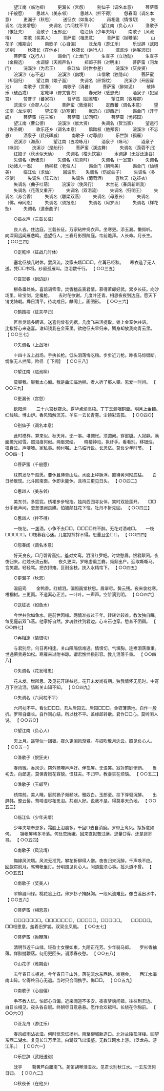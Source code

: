 <!-- { "loadSidebar": true } -->
　　望江南（临池柳） 
　　更漏长（宫怨） 
　　别仙子（调名本意） 
　　菩萨蛮（千般愿） 
　　思越人（美东邻） 
　　思越人（拌不得） 
　　怨春闺（调名本意） 
　　更漏子（秋思） 
　　送征衣（如鱼水） 
　　再相逢（情恨切） 
　　失调名（花发增思） 
　　失调名（六问枕不平） 
　　望江南（负心人） 
　　渔歌子（恨狂夫） 
　　渔歌子（玉郎至） 
　　临江仙（少年夫壻） 
　　南歌子（风流壻） 
　　南歌（奖美人） 
　　菩萨蛮（相思意） 
　　菩萨蛮（抛鞭落） 
　　山花子（难期会） 
　　南歌子（心自偏） 
　　泛龙舟（游江乐） 
　　乐世辞（武阳送别） 
　　秋夜长（在他乡） 
　　秋夜长（远行人） 
　　浣溪沙（远客思归） 
　　菩萨蛮（送行人） 
　　谒金门（上龙门） 
　　生查子（立功勋） 
　　生查子（金殿选） 
　　水调辞（天阙声名） 
　　郑郎子辞（对明主） 
　　菩萨蛮（问龙门） 
　　浣溪沙（为君王） 
　　临江仙（时世参差） 
　　浣溪沙（厌良贤） 
　　浣溪沙（志不迷） 
　　浣溪沙（幽境） 
　　山僧歌（独隐山） 
　　菩萨蛮（却回归） 
　　望江南（娘子面） 
　　失调名（织锦纹） 
　　浣溪沙（开园穿池） 
　　南歌子（赏春） 
　　南歌子（消暑） 
　　菩萨蛮（醉如泥） 
　　破阵乐（破西戎） 
　　定乾坤（修文寰海） 
　　春光好（感恩光） 
　　酒泉子（犯皇宫） 
　　赞普子（蕃家将） 
　　菩萨蛮（回鸾辂） 
　　望江南（敦煌郡） 
　　浣溪沙（合郡人心） 
　　菩萨蛮（敦煌将） 
　　定西蕃（调名本意） 
　　望江南（龙沙塞） 
　　望江南（边塞苦） 
　　献忠心（却西迁） 
　　谒金门（开于阗） 
　　菩萨蛮（在三峯） 
　　菩萨蛮（却回归） 
　　菩萨蛮（忧邦国） 
　　望江南（曹公德） 
　　浣溪沙（献大贤） 
　　失调名（贺当家） 
　　望远行（佐圣朝） 
　　歌乐还乡（调名本意） 
　　鹊踏枝（他邦客） 
　　浣溪沙（不忘恩） 
　　酒泉子（裴氏晖威） 
　　南歌子（对尊颜） 
　　乐世辞（孤雁） 
　　浣溪沙（海燕） 
　　望江南（五凉咏月） 
　　酒泉子（咏马） 
　　酒泉子（咏剑） 
　　浣溪沙（是船行） 
　　菩萨蛮（溪边舞） 
　　失调名（莨菪不归） 
　　红娘子（秋水似天仙） 
　　失调名（楼头饮宴） 
　　水调辞（无谷还逢谷） 
　　失调名（断诸恶） 
　　失调名（见真时） 
　　失调名（一室空） 
　　失调名（劝诸人一偈） 
　　杨柳枝（老催人） 
　　谒金门（朝帝美） 
　　谒金门（仙境美） 
　　临江仙（求仙） 
　　回波乐 
　　失调名（伤蛇曲子） 
　　失调名（多征使） 
　　失调名（阵云收） 
　　失调名（葡萄酒） 
　　喜秋天（送征衣） 
　　失调名（曲子吐萌） 
　　浣溪沙（使风行） 
　　木兰花（春风斩断我） 
　　失调名（花落又重开） 
　　失调名（双泪流） 
　　失调名（归明王） 
　　失调名（苏合香） 
　　失调名（雕梁双燕） 
　　失调名（母恩长） 
　　失调名（佛。母同恩） 
　　失调名（须报恩） 
　　失调名（阿罗汉） 
　　失调名（祥花坠） 
　　失调名（道泰曲子） 

　　○捣衣声（三载长征） 

　　良人去。住边庭。三载长征。万家砧杵捣衣声。坐寒更。添玉漏。懒频听。　　向深闺远闻雁悲鸣。遥望行人。三春月影照阶庭。帘前跪拜。人长命。月长生。 【 ○○三四】 

　　○定乾坤（征战几时休） 

　　塞北征战几时休。罢风流。汝家夫壻□□□。荏苒已经秋。　　寒衣造了无人送。凭□□书将。纱窗孤雁叫。泣泪数千行。 【 ○○三五】 

　　○宫怨春（到边庭） 

　　柳条垂处处。喜鹊语零零。焚香稽首表君情。慕得萧郎好武。累岁长征。向沙场里。轮宝剑。定欃枪。　　去时花欲谢。几度叶还青。相思夜夜到边庭。愿天下销戈铸戟。舜日清平。待功成日。麟阁上。画图形。 【 ○○三六】 

　　○鹊踏枝（征夫早归） 

　　叵奈灵鹊多瞒语。送喜何曾有凭据。几度飞来活捉取。锁上金笼休共语。　　比拟好心来送喜。谁知锁我在金笼里。欲他征夫早归来。腾身却放我向青云里。 【 ○○三七】 

　　○失调名（上战场） 

　　十四十五上战场。手执长枪。低头泪落悔吃粮。步步近刀枪。昨夜马惊辔断。惆怅无人拦障。险径 【 下阙】 【 ○○三八】 

　　○望江南（临池柳） 

　　莫攀我。攀我太心偏。我是曲江临池柳。者人折了那人攀。恩爱一时间。 【 ○○三九】 

　　○更漏长（宫怨） 

　　欧阳炯 
　　三十六宫秋夜永。露华点滴高梧。丁丁玉漏咽铜壶。明月上金铺。　　红线毯。博山炉。香风暗触流苏。羊车一去长青芜。尘镜彩鸾孤。 【 ○○四○】 

　　○别仙子（调名本意） 

　　此时模样。算来似。秋天月。无一事。堪惆怅。须圆阙。穿窗牖。人寂静。满面蟾光如雪。照泪痕何似。两眉双结。　　晓楼钟动。执纤手。看看别。移银烛。猥身泣。声哽噎。家私事。频付嘱。上马临行说。长思忆。莫负少年时节。 【 ○○四一】 

　　○菩萨蛮（千般愿） 

　　枕前发尽千般愿。要休且待青山烂。水面上秤锤浮。直待黄河彻底枯。　　白日参辰现。北斗回南面。休即未能休。且待三更见日头。 【 ○○四二】 

　　○思越人（美东邻） 

　　美东邻。多窈窕。绣裙步步轻抬。独向西园寻女伴。笑时双脸莲开。　　□□分手低声问。怱怱恨阙良媒。怕被颠狂花下恼。牡丹不折先回。 【 ○○四三】 

　　○思越人（拌不得） 

　　一枝花。一盏酒。小争不去□□。□□□□终不醉。无花对酒难□。　　一枝□□□□□。□枝慕我心迷。几度拟拌拌不得。思量且坐□□。 【 ○○四四】 

　　○怨春闺（调名本意） 

　　好天良夜。□月碧霄高挂。羞对文鸾。泪湿红罗帊。时敛愁眉。恨君颠罔。夜夜归来。红烛长流云榭。　　夜久更深。罗帐虚熏兰麝。频频出户。迎取嘶嘶马。含笑觑。轻轻骂。把衣挦撦。叵耐金枝。扶入水精帘下。 【 ○○四五】 

　　○更漏子（秋思） 

　　温庭筠 
　　金鸭香。红蜡泪。偏照画堂秋思。眉翠尽。鬓云残。夜来衾枕寒。　　梧桐树。三更雨。不道离心正苦。一叶叶。一声声。空阶滴到明。 【 ○○四六】 

　　○送征衣（如鱼水） 

　　今世共你如鱼水。是前世因缘。两情准拟过千年。转转计较难。教汝独自眠。　　每见庭前双飞燕。他家好自然。梦魂往往到君边。心专石也穿。愁甚不团圆。 【 ○○四七】 

　　○再相逢（情恨切） 

　　与君别后。何日再相逢。关山阻隔信难通。情恨切。气填胸。连襟泪落重重。　　世通荣贵寿如松。寒雁来过附书踪。谓君憔悴损形容。教儿泪落千重。 【 ○○四八】 

　　○失调名（花发增思） 

　　花未发。增所思。及见花开转益悲。花开未发尚有期。独我情怀无见时。中宵月下空流泪。肠断关山知不知。 【 ○○四九】 

　　○失调名（六问枕不平） 

　　六问枕不平。看似□□□。君从后园去。后园□□□。金钗薄落地。自作一股折。罗带自嫌长。自作同心结。所以枕不平。盖缘郎转歇。君作□□心。莫听闲人说。 【 ○○五○】 

　　○望江南（负心人） 

　　天上月。遥望似一团银。夜久更阑风渐紧。与奴吹散月边云。照见负心人。 【 ○○五一】 

　　○渔歌子（恨狂夫） 

　　春雨微。香风少。帘外莺啼声声好。伴孤屏。无语笑。寂对前庭悄悄。　　当初去。向郎道。莫保青娥花容貌。恨狂夫。不归早。教妾实在烦恼。 【 ○○五二】 

　　○渔歌子（玉郎至） 

　　绣帘前。美人睡。庭前猧子频频吠。雅奴白。玉郎至。扶下骅骝沉醉。　　出屏帏。整云髻。莺啼湿尽相思泪。共别人好。说我不是。得莫辜天负地。 【 ○○五三】 

　　○临江仙（少年夫壻） 

　　少年夫壻奉恩多。霜脸上泪痕多。千回□去自消磨。罗带上鸾凤。拟拆意如何。　　锦帐屏帏多冷落。何处恋娇娥。回来直拟苦过磨。思量□得。还是謌哥哥。 【 ○○五四】 

　　○南歌子（风流壻） 

　　悔嫁风流壻。风流无准凭。攀花折柳得人憎。夜夜归来沉醉。千声唤不应。　　回觑帘前月。鸳鸯帐里灯。分明照见负心人。问道些须心事。摇头道不曾。 【 ○○五五】 

　　○南歌子（奖美人） 

　　翠柳眉间绿。桃花脸上红。薄罗衫子掩酥胸。一段风流难比。像白莲出水中。 【 ○○五六】 

　　○菩萨蛮（相思意） 

　　□□□□□□□。□□□□□□□。□□□□□。□□□□□。　　□□□□□。□□相思意。羞着旧罗裳。双双金凤凰。 【 ○○五七】 

　　○菩萨蛮（抛鞭落） 

　　清明节近千山绿。轻盈士女腰如束。九陌正花芳。少年骑马郎。　　罗衫香袖薄。佯醉抛鞭落。何用更回头。谩添春夜愁。 【 ○○五八】 

　　○山花子（难期会） 

　　去年春日长相对。今年春日千山外。落花流水东西路。难期会。　　西江水竭南山碎。忆得终日心无退。当时只合同携手。悔□□。 【 ○○五九】 

　　○南歌子（心自偏） 

　　争不教人忆。怕郎心自偏。近来闻道不多安。夜夜梦魂间错。往往到君边。　　白日长相见。夜头各自眠。终朝尽日意悬悬。愿作合欢裙带。长绕在你胸前。 【 ○○六○】 

　　○泛龙舟（游江乐） 

　　春风细雨沾衣湿。何时恍忽忆扬州。南至柳城新造口。北对兰陵孤驿楼。回望东西二湖水。复见长江万里流。白鹭双飞出溪壑。无数江鸥水上游。（泛龙舟。游江乐。） 【 ○○六一】 

　　○乐世辞（武阳送别） 

　　沈宇 
　　菊黄芦白雁南飞。羌笛胡琴泪湿衣。见君长别秋江水。一去东流何日归。 【 ○○六二】 

　　○秋夜长（在他乡） 

